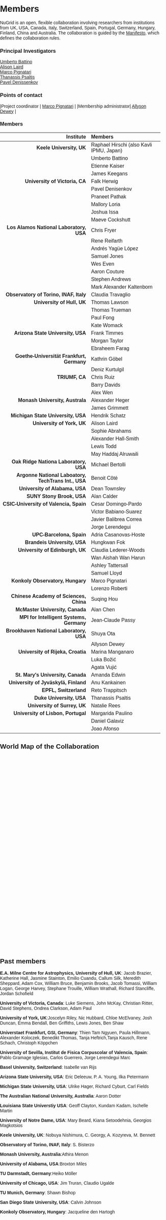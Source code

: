 <style>
        body {
            font-family: Arial, sans-serif;
            margin: 0;
            padding: 0;
        }
        #map {
            width: 100%;
            height: 600px;
            position: relative;
        }
        .point {
            fill: red;
            stroke: black;
            stroke-width: 1px;
            opacity: 0.8;
        }
</style>

# Members

NuGrid is an open, flexible collaboration involving researchers from
institutions from UK, USA, Canada, Italy, Switzerland, Spain, Portugal,
Germany, Hungary, Finland, China and Australia.
The collaboration is guided by the [Manifesto](manifesto.md), which defines the
collaboration rules.

### Principal Investigators

[Umberto Battino](mailto:ubattino@staffmail.ed.ac.uk)  
[Alison Laird](mailto:alison.laird@york.ac.uk)  
[Marco Pignatari](mailto:mpignatari@gmail.com)  
[Thanassis Psaltis](mailto:psaltis.tha@duke.edu)  
[Pavel Denissenkov](mailto:pavelden@uvic.ca)

### Points of contact

|Project coordinator | [Marco Pignatari](mailto:mpignatari@gmail.com) |
|Membership administrator| [Allyson Dewey](mailto:allydewey11@gmail.com) |

### Members

|                                           Institute | Members                                  |
|----------------------------------------------------:|:-----------------------------------------|
|                            **Keele University, UK** | Raphael Hirschi (also Kavli IPMU, Japan) |
|                                                     | Umberto Battino                          |
|                                                     | Etienne Kaiser                           |
|                                                     | James Keegans                            |
|                      **University of Victoria, CA** | Falk Herwig                              |
|                                                     | Pavel Denisenkov                         |
|                                                     | Praneet Pathak                           |
|                                                     | Mallory Loria                            |
|                                                     | Joshua Issa                              |
|                                                     | Maeve Cockshutt                          |
|             **Los Alamos National Laboratory, USA** | Chris Fryer                              |
|                                                     | Rene Reifarth                            |
|                                                     | Andrés Yagüe López                       |
|                                                     | Samuel Jones                             |
|                                                     | Wes Even                                 |
|                                                     | Aaron Couture                            |
|                                                     | Stephen Andrews                          |
|                                                     | Mark Alexander Kaltenborn                |
|              **Observatory of Torino, INAF, Italy** | Claudia Travaglio                        |
|                          **University of Hull, UK** | Thomas Lawson                            |
|                                                     | Thomas Trueman                           |
|                                                     | Paul Fong                                |
|                                                     | Kate Womack                              |
|                   **Arizona State University, USA** | Frank Timmes                             |
|                                                     | Morgan Taylor                            |
|                                                     | Ebraheem Farag                           |
|           **Goethe-Universität Frankfurt, Germany** | Kathrin Göbel                            |
|                                                     | Deniz Kurtulgil                          |
|                                      **TRIUMF, CA** | Chris Ruiz                               |
|                                                     | Barry Davids                             |
|                                                     | Alex Wen                                 |
|                     **Monash University, Australa** | Alexander Heger                          |
|                                                     | James Grimmett                           |
|                  **Michigan State University, USA** | Hendrik Schatz                           |
|                          **University of York, UK** | Alison Laird                             |
|                                                     | Sophie Abrahams                          |
|                                                     | Alexander Hall-Smith                     |
|                                                     | Lewis Todd                               |
|                                                     | May Haddaj Alruwaili                     |
|               **Oak Ridge Nationa Laboratory, USA** | Michael Bertolli                         |
| **Argonne National Laboatory, TechTrans Int., USA** | Benoit Côté                              |
|                      **University of Alabama, USA** | Dean Townsley                            |
|                           **SUNY Stony Brook, USA** | Alan Calder                              |
|              **CSIC-University of Valencia, Spain** | Cesar Domingo-Pardo                      |
|                                                     | Victor Babiano-Suarez                    |
|                                                     | Javier Balibrea Correa                   |
|                                                     | Jorge Lerendegui                         |
|                            **UPC-Barcelona, Spain** | Adria Casanovas-Hoste                    |
|                        **Brandeis University, USA** | Hungkwan Fok                             |
|                     **University of Edinburgh, UK** | Claudia Lederer-Woods                    |
|                                                     | Wan Aishah Wan Harun                     |
|                                                     | Ashley Tattersall                        |
|                                                     | Samuel Lloyd                             |
|                    **Konkoly Observatory, Hungary** | Marco Pignatari                          |
|                                                     | Lorenzo Roberti                          |
|              **Chinese Academy of Sciences, China** | Suqing Hou                               |
|                     **McMaster University, Canada** | Alan Chen                                |
|            **MPI for Intelligent Systems, Germany** | Jean-Claude Passy                        |
|             **Brookhaven National Laboratory, USA** | Shuya Ota                                |
|                                                     | Allyson Dewey                            |
|                   **University of Rijeka, Croatia** | Marina Manganaro                         |
|                                                     | Luka Božić                               |
|                                                     | Agata Vujić                              |
|                   **St. Mary's University, Canada** | Amanda Edwin                             |
|                **University of Jyväskylä, Finland** | Anu Kankainen                            |
|                               **EPFL, Switzerland** | Reto Trappitsch                          |
|                            **Duke University, USA** | Thanassis Psaltis                        |
|                        **University of Surrey, UK** | Natalie Rees                             |
|                  **University of Lisbon, Portugal** | Margarida Paulino                        |
|                                                     | Daniel Galaviz                           |
|                                                     | Joao Afonso                              |

World Map of the Collaboration
---

<div id="map"></div>

<script src="https://d3js.org/d3.v7.min.js"></script>
<script src="https://cdn.jsdelivr.net/npm/topojson@3"></script>
<script>

// Set the percentage of the screen the map will occupy
var mapWidthPercentage = 1;  // 100% of the parent width
var aspectRatio = 3 / 2;     // Aspect ratio (width:height)

// Define a projection and path generator
var projection = d3.geoMercator();
var path = d3.geoPath().projection(projection);

// Function to update the map size based on the container's width
function updateMapSize() {
    // Get the current width of the container (parent of #map)
    var width = document.getElementById('map').offsetWidth * mapWidthPercentage;

    // Calculate height based on the aspect ratio (3:2)
    var height = width / aspectRatio;

    // Update the SVG container with new width and height
    d3.select("svg")
        .attr("width", width)
        .attr("height", height);

    // Set a projection scale that ensures the map fits within the available space
    var scale = Math.min(width / 2, height / 2);  // Use half of the width or height to ensure map fits
    projection.scale(scale)
              .translate([width / 2, height / 1.5]); // Keep the center of the map

    // Redraw the map paths and points
    d3.selectAll("path").attr("d", path);
    d3.selectAll(".point")
        .attr("cx", function(d) { return projection([d.longitude, d.latitude])[0]; })
        .attr("cy", function(d) { return projection([d.longitude, d.latitude])[1]; });
}

// Create the SVG container for the map
var svg = d3.select("#map").append("svg");

// Load the world map data (TopoJSON)
d3.json("https://cdn.jsdelivr.net/npm/world-atlas@2/countries-50m.json").then(function(world) {

    // Draw the map using the data with grey color scheme
    svg.append("g")
        .selectAll("path")
        .data(topojson.feature(world, world.objects.countries).features)
        .enter().append("path")
        .attr("d", path)
        .attr("class", "country")
        .attr("fill", "#BEBEBE")  // Set the fill color to grey
        .attr("stroke", "#FFFFFF") // White borders for the countries
        .attr("stroke-width", 0.5);

    // Load the collaborators data from collaborators.json
    d3.json("https://nugrid.github.io/files/collaborators.json").then(function(collaborators) {

        // Plot the points for each collaborator
        svg.selectAll(".point")
            .data(collaborators)
            .enter().append("circle")
            .attr("class", "point")
            .attr("cx", function(d) { return projection([d.longitude, d.latitude])[0]; })
            .attr("cy", function(d) { return projection([d.longitude, d.latitude])[1]; })
            .attr("r", 5)
            .attr("title", function(d) { return d.name + " (" + d.city + ")"; });

    });

    // Initial map size update
    updateMapSize();

    // Listen for window resize events and update map size accordingly
    window.addEventListener('resize', updateMapSize);

    // Add drag behavior to allow map movement
    var drag = d3.drag()
        .on("drag", function(event) {
            var dx = event.dx;
            var dy = event.dy;

            // Translate projection based on drag distance
            var newTranslate = projection.translate();
            projection.translate([newTranslate[0] + dx, newTranslate[1] + dy]);

            // Redraw the map paths and points
            d3.selectAll("path").attr("d", path);
            d3.selectAll(".point")
                .attr("cx", function(d) { return projection([d.longitude, d.latitude])[0]; })
                .attr("cy", function(d) { return projection([d.longitude, d.latitude])[1]; });
        });

    // Apply drag behavior to the SVG container
    svg.call(drag);

});

</script>


Past members
---

**E.A. Milne Centre for Astrophysics, University of Hull, UK**: Jacob Brazier, Katherine Hall, Jasmine Stainton, Emilio Cuandu, Callum Silk, Meredith Sheppard, Adam Cox, William Bruce, Benjamin Brooks, Jacob Tomassi, William Logan, George Harvey, Stephane Trouille, William Wrathall, Richard Stancliffe, Jordan Schofield  

**University of Victoria, Canada**: Luke Siemens, John McKay, Christian Ritter, David Stephens, Ondrea Clarkson, Adam Paul

**University of York, UK**:Joscelyn Riley, Nic Hubbard, Chloe McElvaney, Josh Duncan, Emma Bendall, Ben Griffiths, Lewis Jones, Ben Shaw

**Universtaet Frankfurt, GSI, Germany**: Thien Tam Ngyuen, Paula Hillmann, Alexander Koloczek, Benedikt Thomas, Tanja Heftrich,Tanja Kausch, Rene Schach, Christoph Köppchen

**University of Sevilla, Institut de Fisica Corpuscolar of Valencia, Spain**: Pablo Gramage Iglesias, Carlos Guerrero, Jorge Lerendegui Marc

**Basel University, Switzerland**: Isabelle van Rijs

**Arizona State University, USA**: Eric Deleeuw, P. A. Young, Ilka Petermann

**Michigan State University, USA**: Ulrike Hager, Richard Cyburt, Carl Fields

**The Australian National University, Australia**: Aaron Dotter

**Louisiana State Universtiy USA**: Geoff Clayton, Kundam Kadam, Ischelle Martin

**University of Notre Dame, USA**: Mary Beard, Kiana Setoodehnia, Georgios Magkotsios

**Keele University, UK**: Nobuya Nishimura, C. Georgy, A. Kozyreva, M. Bennett

**Observatory of Torino, INAF, Italy**: S. Bisterzo

**Monash University, Australia**:Athira Menon

**University of Alabama, USA**:Broxton Miles

**TU Darmstadt, Germany**:Heiko Möller

**University of Chicago, USA**: Jim Truran, Claudio Ugalde

**TU Munich, Germany**: Shawn Bishop

**San Diego State University, USA**: Calvin Johnson

**Konkoly Observatory, Hungary**: Jacqueline den Hartogh
